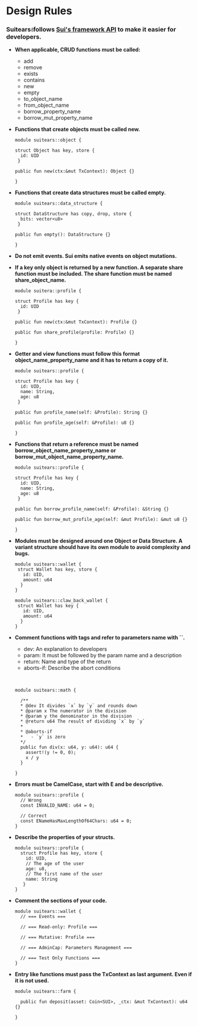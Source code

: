 # Design Rules

### Suitears💧follows [Sui's framework API](https://github.com/MystenLabs/sui/tree/main/crates/sui-framework/packages/sui-framework) to make it easier for developers.

- **When applicable, CRUD functions must be called:**

  - add
  - remove
  - exists
  - contains
  - new
  - empty
  - to_object_name
  - from_object_name
  - borrow_property_name
  - borrow_mut_property_name

- **Functions that create objects must be called new.**

  ```Move
  module suitears::object {

  struct Object has key, store {
    id: UID
   }

  public fun new(ctx:&mut TxContext): Object {}

  }
  ```

- **Functions that create data structures must be called empty.**

  ```Move
  module suitears::data_structure {

  struct DataStructure has copy, drop, store {
    bits: vector<u8>
   }

  public fun empty(): DataStructure {}

  }
  ```

- **Do not emit events. Sui emits native events on object mutations.**

- **If a key only object is returned by a new function. A separate share function must be included. The share function must be named share_object_name.**

  ```Move
  module suitera::profile {

  struct Profile has key {
    id: UID
   }

  public fun new(ctx:&mut TxContext): Profile {}

  public fun share_profile(profile: Profile) {}

  }
  ```

- **Getter and view functions must follow this format object_name_property_name and it has to return a copy of it.**

  ```Move
  module suitears::profile {

  struct Profile has key {
    id: UID,
    name: String,
    age: u8
   }

  public fun profile_name(self: &Profile): String {}

  public fun profile_age(self: &Profile): u8 {}

  }
  ```

- **Functions that return a reference must be named borrow_object_name_property_name or borrow_mut_object_name_property_name.**

  ```Move
  module suitears::profile {

  struct Profile has key {
    id: UID,
    name: String,
    age: u8
   }

  public fun borrow_profile_name(self: &Profile): &String {}

  public fun borrow_mut_profile_age(self: &mut Profile): &mut u8 {}

  }
  ```

- **Modules must be designed around one Object or Data Structure. A variant structure should have its own module to avoid complexity and bugs.**

  ```Move
  module suitears::wallet {
   struct Wallet has key, store {
     id: UID,
     amount: u64
    }
  }

  module suitears::claw_back_wallet {
   struct Wallet has key {
     id: UID,
     amount: u64
    }
  }
  ```

- **Comment functions with tags and refer to parameters name with ``.**

  - dev: An explanation to developers
  - param: It must be followed by the param name and a description
  - return: Name and type of the return
  - aborts-if: Describe the abort conditions

  &nbsp;

  ```Move
  module suitears::math {

    /**
    * @dev It divides `x` by `y` and rounds down
    * @param x The numerator in the division
    * @param y the denominator in the division
    * @return u64 The result of dividing `x` by `y`
    *
    * @aborts-if
    *   - `y` is zero
    */
    public fun div(x: u64, y: u64): u64 {
      assert!(y != 0, 0);
      x / y
    }

  }
  ```

- **Errors must be CamelCase, start with E and be descriptive.**

  ```Move
  module suitears::profile {
    // Wrong
    const INVALID_NAME: u64 = 0;

    // Correct
    const ENameHasMaxLengthOf64Chars: u64 = 0;
  }
  ```

- **Describe the properties of your structs.**

  ```Move
  module suitears::profile {
    struct Profile has key, store {
      id: UID,
      // The age of the user
      age: u8,
      // The first name of the user
      name: String
     }
  }
  ```

- **Comment the sections of your code.**

  ```Move
  module suitears::wallet {
    // === Events ===

    // === Read-only: Profile ===

    // === Mutative: Profile ===

    // === AdminCap: Parameters Management ===

    // === Test Only Functions ===
  }
  ```

- **Entry like functions must pass the TxContext as last argument. Even if it is not used.**

  ```Move
  module suitears::farm {

    public fun deposit(asset: Coin<SUI>, _ctx: &mut TxContext): u64 {}

  }
  ```
